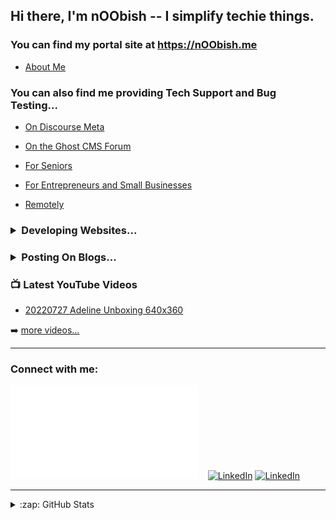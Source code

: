 ## Hi there, I'm nOObish -- I simplify techie things.

### You can find my portal site at https://nOObish.me

  - [About Me]([https://meta.discourse.org/u/denvergeeks/summary](https://noobish.me/t/hello-there-i-am-noobish-i-am-simple/7))

### You can also find me providing Tech Support and Bug Testing...
  
  - [On Discourse Meta](https://meta.discourse.org/u/denvergeeks/summary)
  
  - [On the Ghost CMS Forum](https://forum.ghost.org/u/denvergeeks/summary)
  
  - [For Seniors](https://denverit.com/seniors-tech-help/)
  
  - [For Entrepreneurs and Small Businesses](https://denverit.com/it-support-for-small-business/)
  
  - [Remotely](https://denverit.com/remote-support/)

<h3><details>
  <summary>Developing Websites...</summary>

  - https://denverit.com/follow/

</details></h3>

<h3><details>
  <summary>Posting On Blogs...</summary>
  
  #### 📕 Ghost-O-Matic.com

<!-- BLOG-POST-LIST:START -->
- [Searching for Scripts](https://ghost-o-matic.com/ghost-forum-searches/)
- [Speech-To-Text Publishing](https://ghost-o-matic.com/speech-to-text-publishing/)
- [Text-To-Speech Publishing](https://ghost-o-matic.com/beyond-words/)
- [Audio Recorder Template](https://ghost-o-matic.com/audio-recorder-template/)
- [Tag Cloud Template](https://ghost-o-matic.com/tag-cloud-template/)
<!-- BLOG-POST-LIST:END -->
[More on Ghost-O-Matic.com >>](https://ghost-o-matic.com)
  
  https://microchic.fm

</details></h3>


### 📺 Latest YouTube Videos

<!-- YOUTUBE:START -->
- [20220727 Adeline Unboxing 640x360](https://www.youtube.com/watch?v=4_0Z0Eb_yT0)
<!-- YOUTUBE:END -->

➡️ [more videos...](https://youtube.com/channel/UCT6TKhQvIo6oZCgU3ftCLaw)

---

### Connect with me:

[![noobish.me](noobish.me)](https://noobish.me)
&nbsp;&nbsp;
[![LinkedIn](./img/linkedin-light.svg)](https://linkedin.com/in/noobish#gh-light-mode-only)
[![LinkedIn](./img/linkedin-dark.svg)](https://linkedin.com/in/noobish#gh-dark-mode-only)

---

<details>
  <summary>:zap: GitHub Stats</summary>
  <img align="left" alt="codeSTACKr's GitHub Stats" src="https://github-readme-stats.vercel.app/api?username=noobishme&show_icons=true&hide_border=false&title_color=ff652f&icon_color=FFE400&bg_color=09131B&text_color=ffffff&border_color=0c1a25" />

</details>

[website]: https://noobish.me
[youtube]: https://youtube.com/channel/UCT6TKhQvIo6oZCgU3ftCLaw
[linkedin]: https://linkedin.com/in/noobish
[webdevplaylist]: https://www.youtube.com/playlist?list=PLkwxH9e_vrAJ0WbEsFA9W3I1W-g_BTsbt
[jsplaylist]: https://www.youtube.com/playlist?list=PLkwxH9e_vrALRJKu7wfXby3MKeflhTu6B
[cssplaylist]: https://www.youtube.com/playlist?list=PLkwxH9e_vrALSdvZuEh6gqQdmDoDIoqz4
[reactplaylist]: https://www.youtube.com/playlist?list=PLkwxH9e_vrAK4TdffpxKY3QGyHCpxFcQ0
